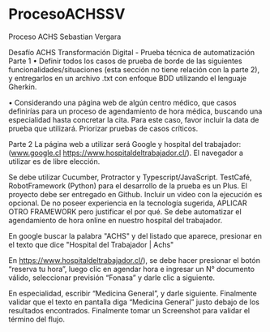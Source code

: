 # ProcesoACHSSV
Proceso ACHS Sebastian Vergara

Desafío ACHS Transformación Digital - Prueba técnica de automatización Parte 1 • Definir todos los casos de prueba de borde de las siguientes funcionalidades/situaciones (esta sección no tiene relación con la parte 2), y entregarlos en un archivo .txt con enfoque BDD utilizando el lenguaje Gherkin.

• Considerando una página web de algún centro médico, que casos definirías para un proceso de agendamiento de hora médica, buscando una especialidad hasta concretar la cita. Para este caso, favor incluir la data de prueba que utilizará. Priorizar pruebas de casos críticos.

Parte 2 La página web a utilizar será Google y hospital del trabajador: (www.google.cl https://www.hospitaldeltrabajador.cl/). El navegador a utilizar es de libre elección.

Se debe utilizar Cucumber, Protractor y Typescript/JavaScript.
TestCafé, RobotFramework (Python) para el desarrollo de la prueba es un Plus.
El proyecto debe ser entregado en Github.
Incluir un video con la ejecución es opcional. De no poseer experiencia en la tecnología sugerida, APLICAR OTRO FRAMEWORK pero justificar el por qué.
Se debe automatizar el agendamiento de hora online en nuestro hospital del trabajador.

En google buscar la palabra "ACHS" y del listado que aparece, presionar en el texto que dice "Hospital del Trabajador | Achs"

En https://www.hospitaldeltrabajador.cl/), se debe hacer presionar el botón “reserva tu hora”, luego clic en agendar hora e ingresar un N° documento válido, seleccionar previsión “Fonasa” y darle clic a siguiente.

En especialidad, escribir “Medicina General”, y darle siguiente. Finalmente validar que el texto en pantalla diga “Medicina General” justo debajo de los resultados encontrados. Finalmente tomar un Screenshot para validar el término del flujo.
